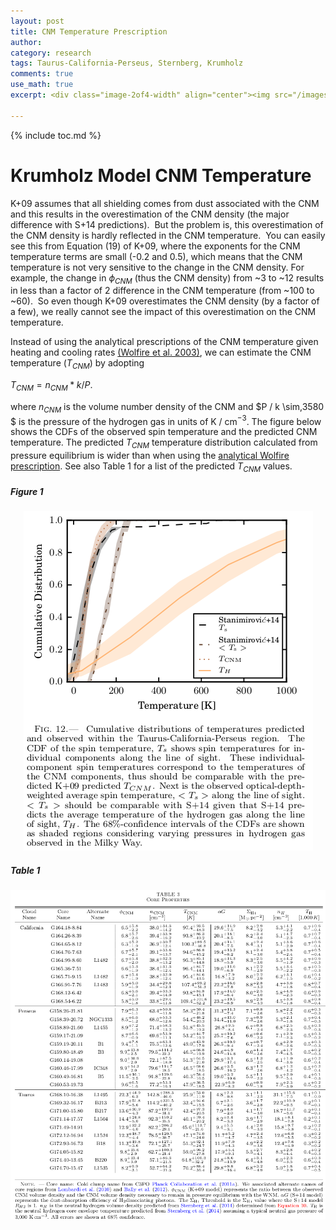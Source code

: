 ```yaml
---
layout: post
title: CNM Temperature Prescription 
author:
category: research
tags: Taurus-California-Perseus, Sternberg, Krumholz 
comments: true
use_math: true
excerpt: <div class="image-2of4-width" align="center"><img src="/images/2016-02-15/temperature_cdfs_nocap.png"/></div> 

---
```


{% include toc.md %}

# Krumholz Model CNM Temperature

K+09 assumes that all shielding comes from dust associated with the CNM and this
results in the overestimation of the CNM density (the major difference with S+14
predictions).  But the problem is, this overestimation of the CNM density is
hardly reflected in the CNM temperature.  You can easily see this from Equation
(19) of K+09, where the exponents for the CNM temperature terms are small (-0.2
and 0.5), which means that the CNM temperature is not very sensitive to the
change in the CNM density.  For example, the change in $\phi_{CNM}$ (thus the
CNM density) from ~3 to ~12 results in less than a factor of 2 difference in the
CNM temperature (from ~100 to ~60).  So even though K+09 overestimates the CNM
density (by a factor of a few), we really cannot see the impact of this
overestimation on the CNM temperature.

Instead of using the analytical prescriptions of the CNM temperature given
heating and cooling rates [(Wolfire et al.
2003)](http://adsabs.harvard.edu/abs/2003ApJ...587..278W), we can estimate the
CNM temperature $(T_{CNM})$ by adopting 

$\begin{equation}
T_{CNM} = n_{CNM} * k / P.
\end{equation}$

where $n_{CNM}$ is the volume number density of the CNM and $P / k \sim\,3580 $
is the pressure of the hydrogen gas in units of K / cm$^{-3}$. The figure below
shows the CDFs of the observed spin temperature and the predicted CNM
temperature. The predicted $T_{CNM}$ temperature distribution calculated from
pressure equilibrium is wider than when using the [analytical Wolfire
prescription](/research/2015/11/04/varying-phi-g-in-mc/#figure-1). See also
Table 1 for a list of the predicted $T_{CNM}$ values.

##### Figure 1

<div class="image-3of4-width" align="center">
  <img src="/images/2016-02-15/temperature_cdfs.png"/>
</div>

##### Table 1

<div class="image-4of4-width" align="center">
  <img src="/images/2016-02-15/model_params.png"/>
</div>








